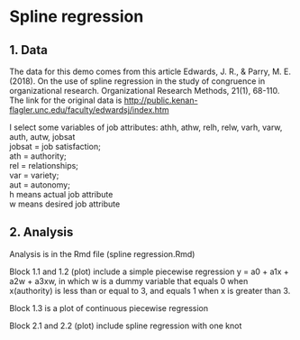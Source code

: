 # Spline regression 

## 1. Data
The data for this demo comes from this article Edwards, J. R., & Parry, M. E. (2018). On the use of spline regression in the study of congruence in organizational research. Organizational Research Methods, 21(1), 68-110. <br /> 
The link for the original data is http://public.kenan-flagler.unc.edu/faculty/edwardsj/index.htm <br /> 

I select some variables of job attributes: athh, athw, relh, relw, varh, varw, auth, autw, jobsat <br /> 
jobsat = job satisfaction; <br /> 
ath = authority;  <br /> 
rel = relationships; <br /> 
var = variety; <br /> 
aut = autonomy; <br /> 
h means actual job attribute <br /> 
w means desired job attribute <br /> 

## 2. Analysis 
Analysis is in the Rmd file (spline regression.Rmd) <br /> 

Block 1.1 and 1.2 (plot) include a simple piecewise regression y = a0 + a1x + a2w + a3xw, in which w is a dummy variable that equals 0 when x(authority) is less than or equal to 3, and equals 1 when x is greater than 3. <br /> 

Block 1.3 is a plot of continuous piecewise regression <br /> 

Block 2.1 and 2.2 (plot) include spline regression with one knot <br /> 
